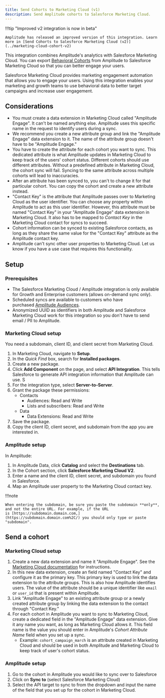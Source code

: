 ```yaml
---
title: Send Cohorts to Marketing Cloud (v1)
description: Send Amplitude cohorts to Salesforce Marketing Cloud. 
---
```

<!-- vale off-->

!!!tip "Improved v2 integration is now in beta"

    Amplitude has released an improved version of this integration. Learn more in [Send Cohorts to Salesforce Marketing Cloud (v2)](../marketing-cloud-cohort-v2)

This integration combines Amplitude's analytics with Salesforce Marketing Cloud. You can export [Behavioral Cohorts](https://help.amplitude.com/hc/en-us/articles/231881448-Amplitude-2-0-Behavioral-Cohorts) from Amplitude to Salesforce Marketing Cloud so that you can better engage your users. 

Salesforce Marketing Cloud provides marketing engagement automation that allows you to engage your users. Using this integration enables your marketing and growth teams to use behavioral data to better target campaigns and increase user engagement. 

## Considerations

- You must create a data extension in Marketing Cloud called "Amplitude Engage". It can't be named anything else. Amplitude uses this specific name in the request to identify users during a sync.
- We recommend you create a new attribute group and link the "Amplitude Engage" data extension to it. The name of the attribute group doesn't have to be "Amplitude Engage."
- You have to create the attribute for each cohort you want to sync. This dedicated attribute is what Amplitude updates in Marketing Cloud to keep track of the users' cohort status. Different cohorts should use different attributes. Without a predefined attribute in Marketing Cloud, the cohort sync will fail. Syncing to the same attribute across multiple cohorts will lead to inaccuracies.
- After an attribute has been synced to, you can't to change it for that particular cohort. You can copy the cohort and create a new attribute instead.
- "Contact Key" is the attribute that Amplitude passes over to Marketing Cloud as the user identifier. You can choose any property within Amplitude to act as this user identifier. However, this attribute must be named "Contact Key" in your "Amplitude Engage" data extension in Marketing Cloud. It also has to be mapped to *Contact Key* in the Marketing Cloud contact for syncs to succeed.
- Cohort information can be synced to existing Salesforce contacts, as long as they share the same value for the "Contact Key" attribute as the Amplitude contact key.
- Amplitude can't sync other user properties to Marketing Cloud. Let us know if you have a use case that requires this functionality.

## Setup 

### Prerequisites

- The Salesforce Marketing Cloud / Amplitude integration is only available for Growth and Enterprise customers (allows on-demand sync only). 
- Scheduled syncs are available to customers who have purchased [Amplitude Audiences](https://help.amplitude.com/hc/en-us/articles/360028552471#syncs). 
- Anonymized UUID as identifiers in both Amplitude and Salesforce Marketing Cloud work for this integration so you don't have to send email / PII to Amplitude.

### Marketing Cloud setup

You need a subdomain, client ID, and client secret from Marketing Cloud.

1. In Marketing Cloud, navigate to **Setup**.
2. In the *Quick Find* box, search for **Installed packages**.
3. Create a new package. 
4. Click **Add Component** on the page, and select **API Integration**. This tells Salesforce to generate API integration information that Amplitude can use. S
5. For the integration type, select **Server-to-Server**.
6. Grant the package these permissions:
    - Contacts
      - Audiences: Read and Write
      - Lists and subscribers: Read and Write
    - Data
      - Data Extensions: Read and Write
7. Save the package. 
8. Copy the client ID, client secret, and subdomain from the app you are interested in.

### Amplitude setup

In Amplitude: 

1. In Amplitude Data, click **Catalog** and select the **Destinations** tab.
2. In the Cohort section, click **Salesforce Marketing Cloud V2**.
3. Enter a name and the client ID, client secret, and subdomain you found in Salesforce.
4. Map an Amplitude user property to the Marketing Cloud contact key. 

!!!note

    When entering the subdomain, be sure you paste the subdomain **only**, and not the entire URL. For example, if the URL is [https://subdomain.domain.com,](https://subdomain.domain.com%2C/) you should only type or paste "subdomain".

## Send a cohort

### Marketing Cloud setup

1. Create a new data extension and name it "Amplitude Engage". See the [Marketing Cloud documentation](https://help.salesforce.com/s/articleView?id=sf.mc_es_create_data_extension_classic.htm&type=5) for instructions.
2. In this new data extension, create an field named "Contact Key" and configure it as the primary key. This primary key is used to link the data extension to the attribute groups. This is also how Amplitude identifies users. The value of the attribute should be a unique identifier like `email` or `user_id` that is present within Amplitude.
3. Link "Amplitude Engage" to an existing attribute group or a newly created attribute group by linking the data extension to the contact through "Contact Key."
4. For each cohort in Amplitude you want to sync to Marketing Cloud, create a dedicated field in the "Amplitude Engage" data extension. Give it any name you want, as long as Marketing Cloud allows it. This field name is the value you should enter in Amplitude's *Cohort Attribute Name* field when you set up a sync.
    - Example: `cohort_campaign_march` is an attribute created in Marketing Cloud and should be used in both Amplitude and Marketing Cloud to keep track of user's cohort status.

### Amplitude setup

1. Go to the cohort in Amplitude you would like to sync over to Salesforce
2. Click on **Sync to** (select Salesforce Marketing Cloud)
3. Select the API target to sync to from the dropdown and input the name of the field that you set up for the cohort in Marketing Cloud. 